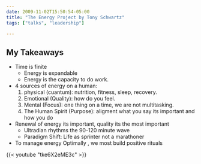 ```yaml
--- 
date: 2009-11-02T15:50:54-05:00
title: "The Energy Project by Tony Schwartz"
tags: ["talks", "leadership"]

---
```


## My Takeaways
- Time is finite
  - Energy is expandable
  - Energy is the capacity to do work.
- 4 sources of energy on a human:
  1. physical (cuantum): nutrition, fitness, sleep, recovery.
  2. Emotional (Quality): how do you feel.
  3. Mental (Focus): one thing on a time, we are not multitasking.
  4. The Human Spirit (Purpose): aligment what you say its important and how you do 
- Renewal of energy its important, quality its the most important
  - Ultradian rhythms the 90-120 minute wave
  - Paradigm Shift: Life as sprinter not a marathoner 
- To manage energy Optimally , we most build positive rituals

{{< youtube "tke6X2eME3c" >}}